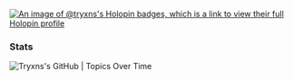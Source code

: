 
[![An image of @tryxns's Holopin badges, which is a link to view their full Holopin profile](https://holopin.me/tryxns)](https://holopin.io/@tryxns)

### Stats
![Tryxns's GitHub | Topics Over Time](https://stats.quira.sh/Tryxns/topics-over-time?theme=dark)

<!--
**Tryxns/Tryxns** is a ✨ _special_ ✨ repository because its `README.md` (this file) appears on your GitHub profile.

Here are some ideas to get you started:

- 🔭 I’m currently working on ...
- 🌱 I’m currently learning ...
- 👯 I’m looking to collaborate on ...
- 🤔 I’m looking for help with ...
- 💬 Ask me about ...
- 📫 How to reach me: ...
- 😄 Pronouns: ...
- ⚡ Fun fact: ...
-->

